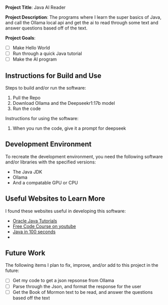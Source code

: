 **Project Title**: Java AI Reader

**Project Description**: The programs where I learn the super basics of Java, and call the Ollama local api and get the ai to read through some text and answer questions based off of the text.

**Project Goals**: 
* [ ] Make Hello World
* [ ] Run through a quick Java tutorial
* [ ] Make the AI program
## Instructions for Build and Use

Steps to build and/or run the software:

1. Pull the Repo
2. Download Ollama and the Deepseekr1:17b model
3. Run the code

Instructions for using the software:

1. When you run the code, give it a prompt for deepseek

## Development Environment 

To recreate the development environment, you need the following software and/or libraries with the specified versions:

* The Java JDK
* Ollama
* And a compatable GPU or CPU

## Useful Websites to Learn More

I found these websites useful in developing this software:

* [Oracle Java Tutorials](https://docs.oracle.com/javase/tutorial/) 
* [Free Code Course on youtube](https://www.youtube.com/watch?v=A74TOX803D0) 
* [Java in 100 seconds](https://www.youtube.com/watch?v=l9AzO1FMgM8) 
*

## Future Work

The following items I plan to fix, improve, and/or add to this project in the future:

* [ ] Get my code to get a json repsonse from Ollama
* [ ] Parse through the Json, and format the response for the user
* [ ] Get the Book of Mormon text to be read, and answer the questions based off the text